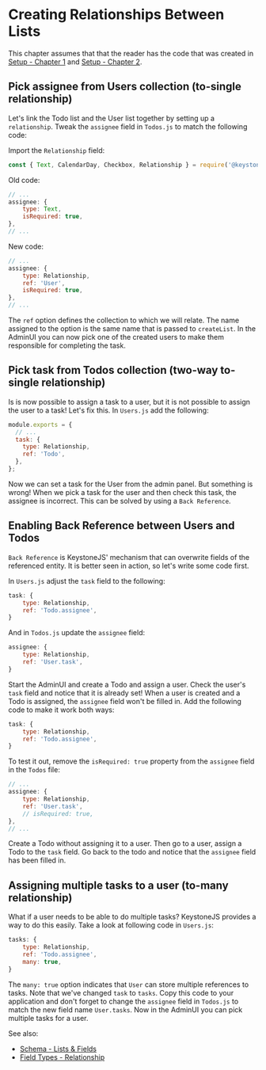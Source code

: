 <!--[meta]
section: guides
title: Creating Relationships Between Lists
subSection: setup
order: 4
[meta]-->

# Creating Relationships Between Lists

This chapter assumes that that the reader has the code that was created in [Setup - Chapter 1](https://www.keystonejs.com/guides/new-project) and [Setup - Chapter 2](https://www.keystonejs.com/guides/add-lists).

## Pick assignee from Users collection (to-single relationship)

Let's link the Todo list and the User list together by setting up
a `relationship`. Tweak the `assignee` field in `Todos.js` to match the following code:

Import the `Relationship` field:
```javascript
const { Text, CalendarDay, Checkbox, Relationship } = require('@keystonejs/fields');
```

Old code:
```javascript
// ...
assignee: {
    type: Text,
    isRequired: true,
},
// ...
```
New code:
```javascript
// ...
assignee: {
    type: Relationship,
    ref: 'User',
    isRequired: true,
},
// ...
```

The `ref` option defines the collection to which we will relate. The name assigned to the option is the same name that is passed to `createList`. In the AdminUI you can now pick one of the created users to make them responsible for completing the task.

## Pick task from Todos collection (two-way to-single relationship)

Is is now possible to assign a task to a user, but it is not possible to assign the user to a task! Let's fix this.
In `Users.js` add the following:

```javascript
module.exports = {
  // ...
  task: {
    type: Relationship,
    ref: 'Todo',
  },
};
```

Now we can set a task for the User from the admin panel. But something is wrong! When we pick a task for the user and then check this task, the assignee is incorrect. This can be solved by using a `Back Reference`.

## Enabling Back Reference between Users and Todos

`Back Reference` is KeystoneJS' mechanism that can overwrite fields of the referenced entity.
It is better seen in action, so let's write some code first.

In `Users.js` adjust the `task` field to the following:

```javascript
task: {
    type: Relationship,
    ref: 'Todo.assignee',
}
```

And in `Todos.js` update the `assignee` field:

```javascript
assignee: {
    type: Relationship,
    ref: 'User.task',
}
```

Start the AdminUI and create a Todo and assign a user. Check the user's `task` field and notice that it is already set! When a user is created and a Todo is assigned, the `assignee` field won't be filled in. Add the following code to make it work both ways:
```javascript
task: {
    type: Relationship,
    ref: 'Todo.assignee',
}
```

To test it out, remove the `isRequired: true` property from the `assignee` field in the `Todos` file:
```javascript
// ...
assignee: {
    type: Relationship,
    ref: 'User.task',
    // isRequired: true,
},
// ...
```
Create a Todo without assigning it to a user. Then go to a user, assign a Todo to the `task` field. Go back to the todo and notice that the `assignee` field has been filled in. 

## Assigning multiple tasks to a user (to-many relationship)

What if a user needs to be able to do multiple tasks? KeystoneJS provides a way to do this easily.
Take a look at following code in `Users.js`:

```javascript
tasks: {
    type: Relationship,
    ref: 'Todo.assignee',
    many: true,
}
```

The `many: true` option indicates that `User` can store multiple references to tasks. Note that we've changed `task` to `tasks`. Copy this code to your application and don't forget to change the `assignee` field in `Todos.js` to match the new field name `User.tasks`. Now in the AdminUI you can pick multiple tasks for a user.

See also:

- [Schema - Lists & Fields](/docs/guides/schema.md)
- [Field Types - Relationship](/packages/fields/src/types/Relationship/README.md)
